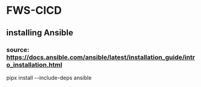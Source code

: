# FWS-CICD

## installing Ansible
### source: https://docs.ansible.com/ansible/latest/installation_guide/intro_installation.html

pipx install --include-deps ansible
